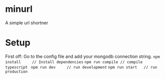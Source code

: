 # minurl
A simple url shortner
# Setup
First off: Go to the config file and add your mongodb connection string.
``
npm install     // Install dependencies
``
``
npm run compile // compile typescript 
``
``
npm run dev     // run development
``
``
npm run start   // run production
``
